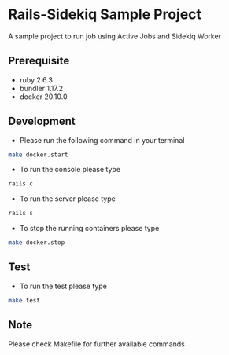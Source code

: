 # Rails-Sidekiq Sample Project

A sample project to run job using Active Jobs and Sidekiq Worker

## Prerequisite
- ruby 2.6.3
- bundler 1.17.2
- docker 20.10.0

## Development
- Please run the following command in your terminal
```bash
make docker.start
```
- To run the console please type
```bash
rails c
```
- To run the server please type
```bash
rails s
```
- To stop the running containers please type
```bash
make docker.stop
```

## Test
- To run the test please type
```bash
make test
```

## Note
Please check Makefile for further available commands
